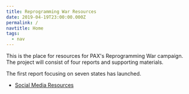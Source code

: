 ```yaml
---
title: Reprogramming War Resources
date: 2019-04-19T23:00:00.000Z
permalink: /
navtitle: Home
tags:
  - nav
---
```

This is the place for resources for PAX's Reprogramming War campaign. The project will consist of four reports and supporting materials.

The first report focusing on seven states has launched.

- [Social Media Resources](/posts/reprogramming-war-states-social-media/)
